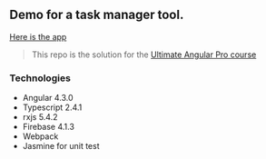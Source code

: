 ## Demo for a task manager tool.

[Here is the app](https://fitness-app-8b3e4.firebaseapp.com)

> This repo is the solution for the [Ultimate Angular Pro course](https://ultimateangular.com/angular-pro)

### Technologies
* Angular 4.3.0
* Typescript 2.4.1
* rxjs 5.4.2
* Firebase 4.1.3
* Webpack
* Jasmine for unit test